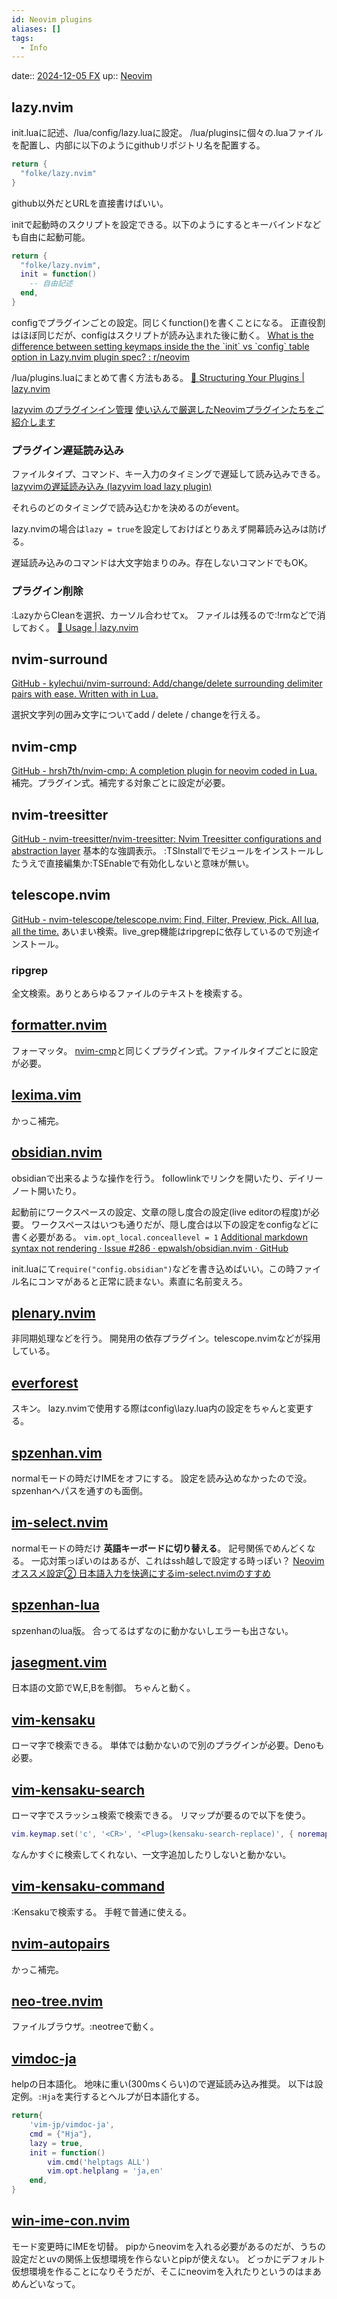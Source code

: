 ```yaml
---
id: Neovim plugins
aliases: []
tags:
  - Info
---
```


date:: [2024-12-05 FX](../Daily_Note/2024-12-05%20FX.md)
up:: [Neovim](../Bar/App/Neovim.md)


## lazy.nvim
init.luaに記述、/lua/config/lazy.luaに設定。
/lua/pluginsに個々の.luaファイルを配置し、内部に以下のようにgithubリポジトリ名を配置する。
```lua
return {
  "folke/lazy.nvim"
}
```
github以外だとURLを直接書けばいい。

initで起動時のスクリプトを設定できる。以下のようにするとキーバインドなども自由に起動可能。
```lua
return {
  "folke/lazy.nvim",
  init = function()
    -- 自由記述
  end,
}
```

configでプラグインごとの設定。同じくfunction()を書くことになる。
正直役割はほぼ同じだが、configはスクリプトが読み込まれた後に動く。
[What is the difference between setting keymaps inside the the \`init\` vs \`config\` table option in Lazy.nvim plugin spec? : r/neovim](https://www.reddit.com/r/neovim/comments/17f9pqi/what_is_the_difference_between_setting_keymaps/?felosearch_translate=1)


/lua/plugins.luaにまとめて書く方法もある。
[📂 Structuring Your Plugins | lazy.nvim](https://lazy.folke.io/usage/structuring)

[lazyvim のプラグインイン管理](https://zenn.dev/vim_jp/articles/31e60fbf12712b)
[使い込んで厳選したNeovimプラグインたちをご紹介します](https://zenn.dev/lighttiger2505/articles/6ff89ea53a10ac#自動補完(auto-compelte))


### プラグイン遅延読み込み
ファイルタイプ、コマンド、キー入力のタイミングで遅延して読み込みできる。
[lazyvimの遅延読み込み (lazyvim load lazy plugin)](https://zenn.dev/vim_jp/articles/609c75cea1208a)

それらのどのタイミングで読み込むかを決めるのがevent。

lazy.nvimの場合は`lazy = true`を設定しておけばとりあえず開幕読み込みは防げる。

遅延読み込みのコマンドは大文字始まりのみ。存在しないコマンドでもOK。



### プラグイン削除
:LazyからCleanを選択、カーソル合わせてx。
ファイルは残るので:!rmなどで消しておく。
[🚀 Usage | lazy.nvim](https://lazy.folke.io/usage)

## nvim-surround
[GitHub - kylechui/nvim-surround: Add/change/delete surrounding delimiter pairs with ease. Written with in Lua.](https://github.com/kylechui/nvim-surround)

選択文字列の囲み文字についてadd / delete / changeを行える。


## nvim-cmp
[GitHub - hrsh7th/nvim-cmp: A completion plugin for neovim coded in Lua.](https://github.com/hrsh7th/nvim-cmp)
補完。プラグイン式。補完する対象ごとに設定が必要。

## nvim-treesitter
[GitHub - nvim-treesitter/nvim-treesitter: Nvim Treesitter configurations and abstraction layer](https://github.com/nvim-treesitter/nvim-treesitter)
基本的な強調表示。
:TSInstallでモジュールをインストールしたうえで直接編集か:TSEnableで有効化しないと意味が無い。

## telescope.nvim
[GitHub - nvim-telescope/telescope.nvim: Find, Filter, Preview, Pick. All lua, all the time.](https://github.com/nvim-telescope/telescope.nvim)
あいまい検索。live_grep機能はripgrepに依存しているので別途インストール。

### ripgrep
全文検索。ありとあらゆるファイルのテキストを検索する。

## [formatter.nvim](https://github.com/mhartington/formatter.nvim)
フォーマッタ。
[nvim-cmp](#nvim-cmp)と同じくプラグイン式。ファイルタイプごとに設定が必要。

## [lexima.vim](https://github.com/cohama/lexima.vim)
かっこ補完。

## **[obsidian.nvim](https://github.com/epwalsh/obsidian.nvim)**
obsidianで出来るような操作を行う。
followlinkでリンクを開いたり、デイリーノート開いたり。

起動前にワークスペースの設定、文章の隠し度合の設定(live editorの程度)が必要。
ワークスペースはいつも通りだが、隠し度合は以下の設定をconfigなどに書く必要がある。
`vim.opt_local.conceallevel = 1`
[Additional markdown syntax not rendering · Issue #286 · epwalsh/obsidian.nvim · GitHub](https://github.com/epwalsh/obsidian.nvim/issues/286)

init.luaにて`require("config.obsidian")`などを書き込めばいい。この時ファイル名にコンマがあると正常に読まない。素直に名前変えろ。

## [plenary.nvim](https://github.com/nvim-lua/plenary.nvim)
非同期処理などを行う。
開発用の依存プラグイン。telescope.nvimなどが採用している。

## [everforest](https://github.com/sainnhe/everforest)
スキン。
lazy.nvimで使用する際はconfig\lazy.lua内の設定をちゃんと変更する。

## [spzenhan.vim](https://github.com/kaz399/spzenhan.vim)
normalモードの時だけIMEをオフにする。
設定を読み込めなかったので没。spzenhanへパスを通すのも面倒。

## [im-select.nvim](https://github.com/keaising/im-select.nvim)
normalモードの時だけ **英語キーボードに切り替える**。
記号関係でめんどくなる。
一応対策っぽいのはあるが、これはssh越しで設定する時っぽい？
[Neovimオススメ設定② 日本語入力を快適にするim-select.nvimのすすめ](https://www.runfunrun.dev/posts/nvim-japanese)

## **[spzenhan-lua](https://github.com/norikatsu/spzenhan-lua)**
spzenhanのlua版。
合ってるはずなのに動かないしエラーも出さない。

## **[jasegment.vim](https://github.com/deton/jasegment.vim)**
日本語の文節でW,E,Bを制御。
ちゃんと動く。

## **[vim-kensaku](https://github.com/lambdalisue/vim-kensaku)**
ローマ字で検索できる。
単体では動かないので別のプラグインが必要。Denoも必要。

## **[vim-kensaku-search](https://github.com/lambdalisue/vim-kensaku-search)**
ローマ字でスラッシュ検索で検索できる。
リマップが要るので以下を使う。

```lua
vim.keymap.set('c', '<CR>', '<Plug>(kensaku-search-replace)', { noremap = true, silent = true })
```

なんかすぐに検索してくれない、一文字追加したりしないと動かない。

## [vim-kensaku-command](https://github.com/lambdalisue/vim-kensaku-command)
:Kensakuで検索する。
手軽で普通に使える。

## [nvim-autopairs](https://github.com/windwp/nvim-autopairs)
かっこ補完。

## **[neo-tree.nvim](https://github.com/nvim-neo-tree/neo-tree.nvim)**
ファイルブラウザ。:neotreeで動く。

## **[vimdoc-ja](https://github.com/vim-jp/vimdoc-ja)**
helpの日本語化。
地味に重い(300msくらい)ので遅延読み込み推奨。
以下は設定例。`:Hja`を実行するとヘルプが日本語化する。
```lua
return{
	'vim-jp/vimdoc-ja',
	cmd = {"Hja"},
	lazy = true,
	init = function()
		vim.cmd('helptags ALL')
		vim.opt.helplang = 'ja,en'
	end,
} 
```

## [win-ime-con.nvim](https://github.com/pepo-le/win-ime-con.nvim)
モード変更時にIMEを切替。
pipからneovimを入れる必要があるのだが、うちの設定だとuvの関係上仮想環境を作らないとpipが使えない。
どっかにデフォルト仮想環境を作ることになりそうだが、そこにneovimを入れたりというのはまあめんどいなって。